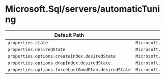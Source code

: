 # Microsoft.Sql/servers/automaticTuning

| Default Path | Alias |
|---|---|
| `properties.state` | `Microsoft.Sql/automaticTuning.state` |
| `properties.desiredState` | `Microsoft.Sql/servers/automaticTuning/desiredState` |
| `properties.options.createIndex.desiredState` | `Microsoft.Sql/servers/automaticTuning/options.createIndex` |
| `properties.options.dropIndex.desiredState` | `Microsoft.Sql/servers/automaticTuning/options.dropIndex` |
| `properties.options.forceLastGoodPlan.desiredState` | `Microsoft.Sql/servers/automaticTuning/options.forceLastGoodPlan` |

